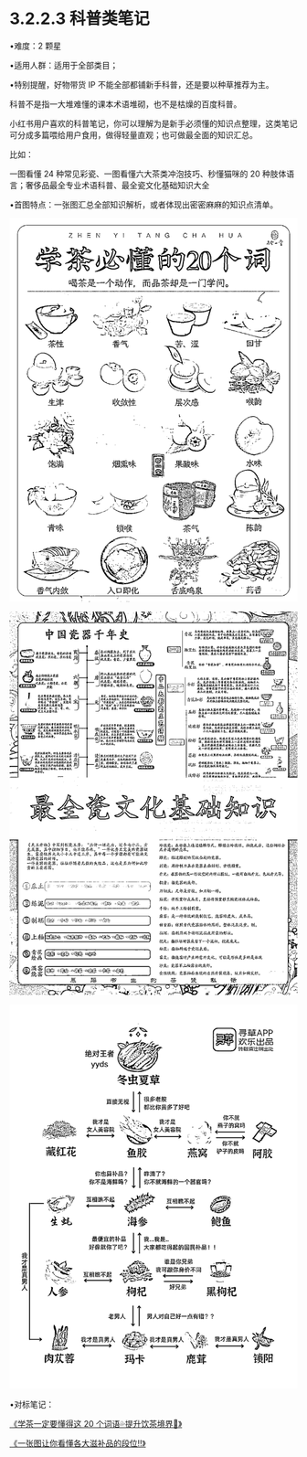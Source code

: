 # 3.2.2.3 科普类笔记

•难度：2 颗星

•适用人群：适用于全部类目；

•特别提醒，好物带货 IP 不能全部都铺新手科普，还是要以种草推荐为主。

科普不是指一大堆难懂的课本术语堆砌，也不是枯燥的百度科普。

小红书用户喜欢的科普笔记，你可以理解为是新手必须懂的知识点整理，这类笔记可分成多篇喂给用户食用，做得轻量直观；也可做最全面的知识汇总。

比如：

一图看懂 24 种常见彩瓷、一图看懂六大茶类冲泡技巧、秒懂猫咪的 20 种肢体语言；奢侈品最全专业术语科普、最全瓷文化基础知识大全

•首图特点：一张图汇总全部知识解析，或者体现出密密麻麻的知识点清单。

![](img/4a18536fe1aca5e4d7f7c3e16cc54b5e.png)

![](img/e271aee8f263edbc9dea2dd588e3eb28.png)

![](img/d224f92f0aa35229506b00e5419b32da.png)

•对标笔记：

[《学茶一定要懂得这 20 个词语💦提升饮茶境界🍵》](https://www.xiaohongshu.com/discovery/item/61a188cd000000000102bbb8?xhsshare=WeixinSession&appuid=60059a990000000001006ec4&apptime=1642414960)

[《一张图让你看懂各大滋补品的段位‼️》](https://www.xiaohongshu.com/discovery/item/6110eeac000000000102e783?xhsshare=WeixinSession&appuid=60059a990000000001006ec4&apptime=1642415022)